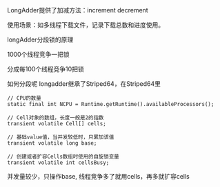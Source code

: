 LongAdder提供了加减方法：increment decrement

使用场景：如多线程下载文件，记录下载总数和进度使用。

longAdder分段锁的原理

1000个线程竞争一把锁

分成每100个线程竞争10把锁

如何分段呢 longadder继承了Striped64，在Striped64里

```
// CPU的数量
static final int NCPU = Runtime.getRuntime().availableProcessors();

// Cell对象的数组，长度一般是2的指数
transient volatile Cell[] cells;

// 基础value值，当并发较低时，只累加该值
transient volatile long base;

// 创建或者扩容Cells数组时使用的自旋锁变量
transient volatile int cellsBusy;
```

并发量较少，只操作base,
线程竞争多了就用cells，再多就扩容cells